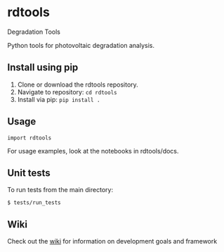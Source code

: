 # rdtools
Degradation Tools

Python tools for photovoltaic degradation analysis.

## Install using pip

1. Clone or download the rdtools repository.
2. Navigate to repository: `cd rdtools`
3. Install via pip: `pip install .`

## Usage

```
import rdtools
```

For usage examples, look at the notebooks in rdtools/docs.

## Unit tests

To run tests from the main directory:
```
$ tests/run_tests
```
## Wiki

Check out the [wiki](https://github.com/kwhanalytics/rdtools/wiki) for information on development goals and framework
